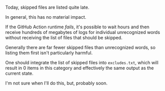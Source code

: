 Today, skipped files are listed quite late.

In general, this has no material impact.

If the GitHub Action runtime *fails*, it's possible to wait hours and then receive hundreds of megabytes of logs for individual unrecognized words without receiving the list of files that should be skipped.

Generally there are far fewer skipped files than unrecognized words, so listing them first isn't particularly harmful.

One should integrate the list of skipped files into `excludes.txt`, which will result in 0 items in this category and effectively the same output as the current state.

I'm not sure when I'll do this, but, probably soon.
